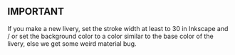 ## IMPORTANT
If you make a new livery, set the stroke width at least to 30 in Inkscape and / or set the background color to a color similar to the base color of the livery, else we get some weird material bug.

